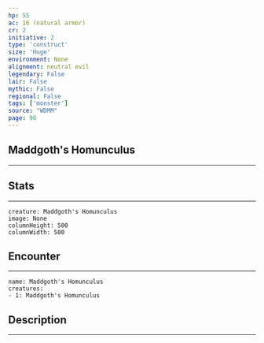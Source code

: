 ```yaml
---
hp: 55
ac: 16 (natural armor)
cr: 2
initiative: 2
type: 'construct'    
size: 'Huge'
environment: None
alignment: neutral evil
legendary: False
lair: False
mythic: False
regional: False
tags: ['monster']
source: "WDMM"
page: 96
---
```


## Maddgoth's Homunculus
---



## Stats
---

```statblock
creature: Maddgoth's Homunculus
image: None
columnHeight: 500
columnWidth: 500
```

## Encounter
---

```encounter-table
name: Maddgoth's Homunculus
creatures:
- 1: Maddgoth's Homunculus
```

## Description
---




